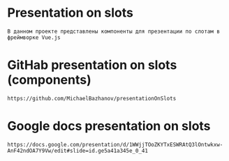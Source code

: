 
#  Presentation on slots


```
В данном проекте представлены компоненты для презентации по слотам в фреймворке Vue.js
```
#  GitHab presentation on slots (components)
```
https://github.com/MichaelBazhanov/presentationOnSlots
```
#  Google docs presentation on slots
```
https://docs.google.com/presentation/d/1WWjjTOoZKYTxESWRAtQ3lOntwkxw-AnF42ndOA7Y9Vw/edit#slide=id.ge5a41a345e_0_41
```